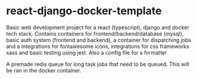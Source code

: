# react-django-docker-template
Basic web development project for a react (typescript), django and docker tech stack. Contains containers for frontend/backend/database (mysql), basic auth system (frontend and backend), a container for dispatching jobs and a integrations for fontawesome icons, integrations for css frameworks sass and basic testing using jest. Also a config file for a formatter 

A premade redis queue for long task jobs that need to be queued. This will be ran in the docker container.

